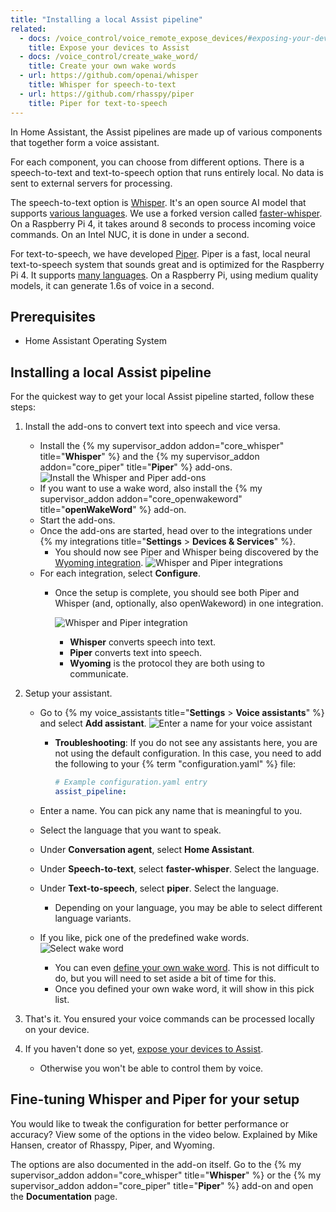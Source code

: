 ```yaml
---
title: "Installing a local Assist pipeline"
related:
  - docs: /voice_control/voice_remote_expose_devices/#exposing-your-devices
    title: Expose your devices to Assist
  - docs: /voice_control/create_wake_word/
    title: Create your own wake words
  - url: https://github.com/openai/whisper
    title: Whisper for speech-to-text
  - url: https://github.com/rhasspy/piper
    title: Piper for text-to-speech
---
```


In Home Assistant, the Assist pipelines are made up of various components that together form a voice assistant.

For each component, you can choose from different options. There is a speech-to-text and text-to-speech option that runs entirely local. No data is sent to external servers for processing.

The speech-to-text option is [Whisper](https://github.com/openai/whisper). It's an open source AI model that supports [various languages](https://github.com/openai/whisper#available-models-and-languages). We use a forked version called [faster-whisper](https://github.com/guillaumekln/faster-whisper). On a Raspberry Pi 4, it takes around 8 seconds to process incoming voice commands. On an Intel NUC, it is done in under a second.

For text-to-speech, we have developed [Piper](https://github.com/rhasspy/piper). Piper is a fast, local neural text-to-speech system that sounds great and is optimized for the Raspberry Pi 4. It supports [many languages](https://rhasspy.github.io/piper-samples/). On a Raspberry Pi, using medium quality models, it can generate 1.6s of voice in a second.

## Prerequisites

- Home Assistant Operating System

## Installing a local Assist pipeline

For the quickest way to get your local Assist pipeline started, follow these steps:

1. Install the add-ons to convert text into speech and vice versa.
   - Install the {% my supervisor_addon addon="core_whisper" title="**Whisper**" %} and the {% my supervisor_addon addon="core_piper" title="**Piper**" %} add-ons.
     ![Install the Whisper and Piper add-ons](/images/assist/piper-whisper-install-01.png)
   - If you want to use a wake word, also install the {% my supervisor_addon addon="core_openwakeword" title="**openWakeWord**" %} add-on.
   - Start the add-ons.
   - Once the add-ons are started, head over to the integrations under {% my integrations title="**Settings** > **Devices & Services**" %}.
     - You should now see Piper and Whisper being discovered by the [Wyoming integration](/integrations/wyoming/).
       ![Whisper and Piper integrations](/images/assist/piper-whisper-install-new-02.png)
   - For each integration, select **Configure**.
     - Once the setup is complete, you should see both Piper and Whisper (and, optionally, also openWakeword) in one integration.
   
       ![Whisper and Piper integration](/images/assist/piper-whisper-install-new-03.png)
       - **Whisper** converts speech into text.
       - **Piper** converts text into speech.
       - **Wyoming** is the protocol they are both using to communicate.
2. Setup your assistant.

   - Go to {% my voice_assistants title="**Settings** > **Voice assistants**" %} and select **Add assistant**.
     ![Enter a name for your voice assistant](/images/assist/piper-whisper-install-05.png)

     - **Troubleshooting**: If you do not see any assistants here, you are not using the default configuration. In this case, you need to add the following to your {% term "configuration.yaml" %} file:

       ```yaml
       # Example configuration.yaml entry
       assist_pipeline:
       ```

   - Enter a name. You can pick any name that is meaningful to you.
   - Select the language that you want to speak.
   - Under **Conversation agent**, select **Home Assistant**.
   - Under **Speech-to-text**, select **faster-whisper**. Select the language.
   - Under **Text-to-speech**, select **piper**. Select the language.
     - Depending on your language, you may be able to select different language variants.
   - If you like, pick one of the predefined wake words.
     ![Select wake word](/images/assist/assist_predefined_wakeword.png)
     - You can even [define your own wake word](/voice_control/create_wake_word/). This is not difficult to do, but you will need to set aside a bit of time for this.
     - Once you defined your own wake word, it will show in this pick list.

3. That's it. You ensured your voice commands can be processed locally on your device.
4. If you haven't done so yet, [expose your devices to Assist](/voice_control/voice_remote_expose_devices/#exposing-your-devices).
   - Otherwise you won't be able to control them by voice.

## Fine-tuning Whisper and Piper for your setup

You would like to tweak the configuration for better performance or accuracy?
View some of the options in the video below. Explained by Mike Hansen, creator of Rhasspy, Piper, and Wyoming.

<lite-youtube videoid="Tk-pnm7FY7c" videoStartAt="1589" videotitle="Configure your local Assist pipeline for your setup"></lite-youtube>

The options are also documented in the add-on itself. Go to the {% my supervisor_addon addon="core_whisper" title="**Whisper**" %} or the {% my supervisor_addon addon="core_piper" title="**Piper**" %} add-on and open the **Documentation** page.
